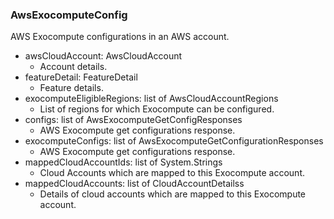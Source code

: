 ### AwsExocomputeConfig
AWS Exocompute configurations in an AWS account.

- awsCloudAccount: AwsCloudAccount
  - Account details.
- featureDetail: FeatureDetail
  - Feature details.
- exocomputeEligibleRegions: list of AwsCloudAccountRegions
  - List of regions for which Exocompute can be configured.
- configs: list of AwsExocomputeGetConfigResponses
  - AWS Exocompute get configurations response.
- exocomputeConfigs: list of AwsExocomputeGetConfigurationResponses
  - AWS Exocompute get configurations response.
- mappedCloudAccountIds: list of System.Strings
  - Cloud Accounts which are mapped to this Exocompute account.
- mappedCloudAccounts: list of CloudAccountDetailss
  - Details of cloud accounts which are mapped to this Exocompute account.
